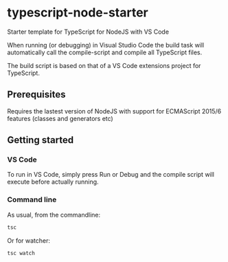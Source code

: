 # typescript-node-starter
Starter template for TypeScript for NodeJS with VS Code

When running (or debugging) in Visual Studio Code the build task will automatically call the compile-script and compile all TypeScript files.

The build script is based on that of a VS Code extensions project for TypeScript.

## Prerequisites

Requires the lastest version of NodeJS with support for ECMAScript 2015/6 features (classes and generators etc) 

## Getting started

### VS Code

To run in VS Code, simply press Run or Debug and the compile script will execute before actually running.

### Command line

As usual, from the commandline:

```sh
tsc 
```

Or for watcher:

```sh
tsc watch
```